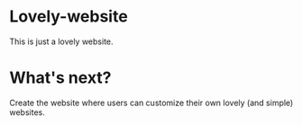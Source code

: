 # Lovely-website
This is just a lovely website.

# What's next?
Create the website where users can customize their own lovely (and simple) websites.
